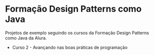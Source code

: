 # Formação Design Patterns como Java

Projetos de exemplo seguindo os cursos da Formação Design Patterns como Java da Alura.

- Curso 2 - Avançando nas boas práticas de programação
